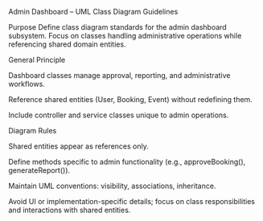 Admin Dashboard – UML Class Diagram Guidelines

Purpose
Define class diagram standards for the admin dashboard subsystem. Focus on classes handling administrative operations while referencing shared domain entities.

General Principle

Dashboard classes manage approval, reporting, and administrative workflows.

Reference shared entities (User, Booking, Event) without redefining them.

Include controller and service classes unique to admin operations.

Diagram Rules

Shared entities appear as references only.

Define methods specific to admin functionality (e.g., approveBooking(), generateReport()).

Maintain UML conventions: visibility, associations, inheritance.

Avoid UI or implementation-specific details; focus on class responsibilities and interactions with shared entities.